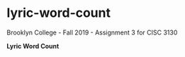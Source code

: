 # lyric-word-count
Brooklyn College - Fall 2019 - Assignment 3 for CISC 3130

<strong>Lyric Word Count</strong>
